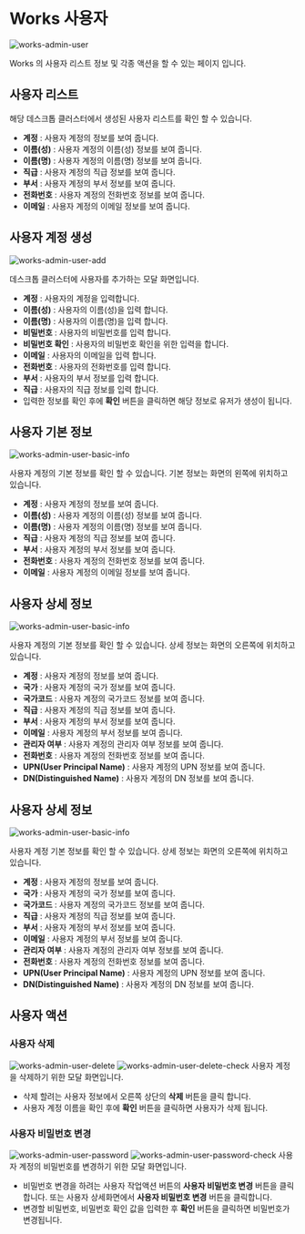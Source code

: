 # Works 사용자

![works-admin-user](../../assets/images/works-admin-user.png)

Works 의 사용자 리스트 정보 및 각종 액션을 할 수 있는 페이지 입니다.

## 사용자 리스트

해당 데스크톱 클러스터에서 생성된 사용자 리스트를 확인 할 수 있습니다.

- **계정** : 사용자 계정의 정보를 보여 줍니다.
- **이름(성)** : 사용자 계정의 이름(성) 정보를 보여 줍니다.
- **이름(명)** : 사용자 계정의 이름(명) 정보를 보여 줍니다.
- **직급** : 사용자 계정의 직급 정보를 보여 줍니다.
- **부서** : 사용자 계정의 부서 정보를 보여 줍니다.
- **전화번호** : 사용자 계정의 전화번호 정보를 보여 줍니다.
- **이메일** : 사용자 계정의 이메일 정보를 보여 줍니다.

## 사용자 계정 생성

![works-admin-user-add](../../assets/images/works-admin-user-add.png)

데스크톱 클러스터에 사용자를 추가하는 모달 화면입니다.

- **계정** : 사용자의 계정을 입력합니다.
- **이름(성)** : 사용자의 이름(성)을 입력 합니다.
- **이름(명)** : 사용자의 이름(명)을 입력 합니다.
- **비밀번호** : 사용자의 비밀번호를 입력 합니다.
- **비밀번호 확인** : 사용자의 비밀번호 확인을 위한 입력을 합니다.
- **이메일** : 사용자의 이메일을 입력 합니다.
- **전화번호** : 사용자의 전화번호를 입력 합니다.
- **부서** : 사용자의 부서 정보를 입력 합니다.
- **직급** : 사용자의 직급 정보를 입력 합니다.
- 입력한 정보를 확인 후에 **확인** 버튼을 클릭하면 해당 정보로 유저가 생성이 됩니다.

## 사용자 기본 정보

![works-admin-user-basic-info](../../assets/images/works-admin-user-basic-info.png)

사용자 계정의 기본 정보를 확인 할 수 있습니다. 기본 정보는 화면의 왼쪽에 위치하고 있습니다.  

- **계정** : 사용자 계정의 정보를 보여 줍니다.
- **이름(성)** : 사용자 계정의 이름(성) 정보를 보여 줍니다.
- **이름(명)** : 사용자 계정의 이름(명) 정보를 보여 줍니다.
- **직급** : 사용자 계정의 직급 정보를 보여 줍니다.
- **부서** : 사용자 계정의 부서 정보를 보여 줍니다.
- **전화번호** : 사용자 계정의 전화번호 정보를 보여 줍니다.
- **이메일** : 사용자 계정의 이메일 정보를 보여 줍니다.

## 사용자 상세 정보

![works-admin-user-basic-info](../../assets/images/works-admin-user-basic-info.png)

사용자 계정의 기본 정보를 확인 할 수 있습니다. 상세 정보는 화면의 오른쪽에 위치하고 있습니다.

- **계정** : 사용자 계정의 정보를 보여 줍니다.
- **국가** : 사용자 계정의 국가 정보를 보여 줍니다.
- **국가코드** : 사용자 계정의 국가코드 정보를 보여 줍니다.
- **직급** : 사용자 계정의 직급 정보를 보여 줍니다.
- **부서** : 사용자 계정의 부서 정보를 보여 줍니다.
- **이메일** : 사용자 계정의 부서 정보를 보여 줍니다.
- **관리자 여부** : 사용자 계정의 관리자 여부 정보를 보여 줍니다.
- **전화번호** : 사용자 계정의 전화번호 정보를 보여 줍니다.
- **UPN(User Principal Name)** : 사용자 계정의 UPN 정보를 보여 줍니다.
- **DN(Distinguished Name)** : 사용자 계정의 DN 정보를 보여 줍니다.

## 사용자 상세 정보

![works-admin-user-basic-info](../../assets/images/works-admin-user-basic-info.png)

사용자 계정 기본 정보를 확인 할 수 있습니다. 상세 정보는 화면의 오른쪽에 위치하고 있습니다.

- **계정** : 사용자 계정의 정보를 보여 줍니다.
- **국가** : 사용자 계정의 국가 정보를 보여 줍니다.
- **국가코드** : 사용자 계정의 국가코드 정보를 보여 줍니다.
- **직급** : 사용자 계정의 직급 정보를 보여 줍니다.
- **부서** : 사용자 계정의 부서 정보를 보여 줍니다.
- **이메일** : 사용자 계정의 부서 정보를 보여 줍니다.
- **관리자 여부** : 사용자 계정의 관리자 여부 정보를 보여 줍니다.
- **전화번호** : 사용자 계정의 전화번호 정보를 보여 줍니다.
- **UPN(User Principal Name)** : 사용자 계정의 UPN 정보를 보여 줍니다.
- **DN(Distinguished Name)** : 사용자 계정의 DN 정보를 보여 줍니다.

## 사용자 액션

### 사용자 삭제

![works-admin-user-delete](../../assets/images/works-admin-user-delete.png)
![works-admin-user-delete-check](../../assets/images/works-admin-user-delete-check.png)
사용자 계정을 삭제하기 위한 모달 화면입니다.

- 삭제 할려는 사용자 정보에서 오른쪽 상단의 **삭제** 버튼을 클릭 합니다.
- 사용자 계정 이름을 확인 후에 **확인** 버튼을 클릭하면 사용자가 삭제 됩니다.

### 사용자 비밀번호 변경

![works-admin-user-password](../../assets/images/works-admin-user-password.png)
![works-admin-user-password-check](../../assets/images/works-admin-user-password-check.png)
사용자 계정의 비밀번호를 변경하기 위한 모달 화면입니다.

- 비밀번호 변경을 하려는 사용자 작업액션 버튼의 **사용자 비밀번호 변경** 버튼을 클릭합니다. 또는 사용자 상세화면에서 **사용자 비밀번호 변경** 버튼을 클릭합니다.  
- 변경할 비밀번호, 비밀번호 확인 값을 입력한 후 **확인** 버튼을 클릭하면 비밀번호가 변경됩니다. 


